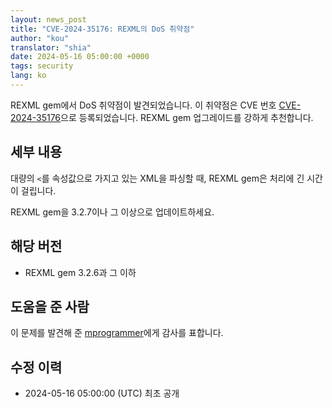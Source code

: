 ```yaml
---
layout: news_post
title: "CVE-2024-35176: REXML의 DoS 취약점"
author: "kou"
translator: "shia"
date: 2024-05-16 05:00:00 +0000
tags: security
lang: ko
---
```


REXML gem에서 DoS 취약점이 발견되었습니다. 이 취약점은 CVE 번호 [CVE-2024-35176](https://www.cve.org/CVERecord?id=CVE-2024-35176)으로 등록되었습니다. REXML gem 업그레이드를 강하게 추천합니다.

## 세부 내용

대량의 `<`를 속성값으로 가지고 있는 XML을 파싱할 때, REXML gem은 처리에 긴 시간이 걸립니다.

REXML gem을 3.2.7이나 그 이상으로 업데이트하세요.

## 해당 버전

* REXML gem 3.2.6과 그 이하

## 도움을 준 사람

이 문제를 발견해 준 [mprogrammer](https://hackerone.com/mprogrammer)에게 감사를 표합니다.

## 수정 이력

* 2024-05-16 05:00:00 (UTC) 최초 공개
